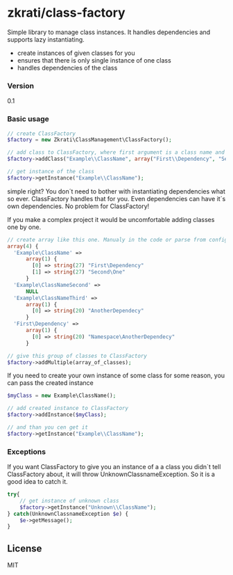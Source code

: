 # zkrati/class-factory

Simple library to manage class instances. It handles dependencies and supports lazy instantiating.

  - create instances of given classes for you
  - ensures that there is only single instance of one class
  - handles dependencies of the class

### Version
0.1


### Basic usage

```php
// create ClassFactory
$factory = new Zkrati\ClassManagement\ClassFactory();

// add class to ClassFactory, where first argument is a class name and second argument is an array of dependencies
$factory->addClass("Example\\ClassName", array("First\\Dependency", "Second\\One");

// get instance of the class
$factory->getInstance("Example\\ClassName");
```
simple right? You don´t need to bother with instantiating dependencies what so ever. ClassFactory handles that for you. Even dependencies can have it´s own dependencies. No problem for ClassFactory!
 
If you make a complex project it would be uncomfortable adding classes one by one.
```php
// create array like this one. Manualy in the code or parse from config file.
array(4) {
  'Example\ClassName' =>
      array(1) {
        [0] => string(27) "First\Dependency"
        [1] => string(27) "Second\One"
      }
  'Example\ClassNameSecond' =>
      NULL
  'Example\ClassNameThird' =>
      array(1) {
        [0] => string(20) "AnotherDependecy"
      }
  'First\Dependency' =>
      array(1) {
        [0] => string(20) "Namespace\AnotherDependecy"
      }

// give this group of classes to ClassFactory
$factory->addMultiple(array_of_classes);
```

If you need to create your own instance of some class for some reason, you can pass the created instance
```php
$myClass = new Example\ClassName();

// add created instance to ClassFactory
$factory->addInstance($myClass);

// and than you cen get it
$factory->getInstance("Example\\ClassName");
```

### Exceptions

If you want ClassFactory to give you an instance of a a class you didn´t tell ClassFactory about, it will throw UnknownClassnameException. So it is a good idea to catch it.
```php
try{
    // get instance of unknown class
    $factory->getInstance("Unknown\\ClassName");
} catch(UnknownClassnameException $e) {
    $e->getMessage();
}
```

License
----
MIT

